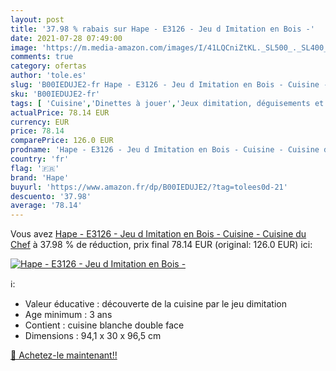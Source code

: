 ```yaml
---
layout: post
title: '37.98 % rabais sur Hape - E3126 - Jeu d Imitation en Bois -'
date: 2021-07-28 07:49:00
image: 'https://m.media-amazon.com/images/I/41LQCniZtKL._SL500_._SL400_.jpg'
comments: true
category: ofertas
author: 'tole.es'
slug: 'B00IEDUJE2-fr Hape - E3126 - Jeu d Imitation en Bois - Cuisine - Cuisine...'
sku: 'B00IEDUJE2-fr'
tags: [ 'Cuisine','Dinettes à jouer','Jeux dimitation, déguisements et accessoires','Jeux et Jouets','Jeux et jouets','hape', ]
actualPrice: 78.14 EUR
currency: EUR
price: 78.14
comparePrice: 126.0 EUR
prodname: 'Hape - E3126 - Jeu d Imitation en Bois - Cuisine - Cuisine du Chef'
country: 'fr'
flag: '🇫🇷'
brand: 'Hape'
buyurl: 'https://www.amazon.fr/dp/B00IEDUJE2/?tag=tolees0d-21'
descuento: '37.98'
average: '78.14'
---
```


Vous avez [Hape - E3126 - Jeu d Imitation en Bois - Cuisine - Cuisine du Chef](https://www.amazon.fr/dp/B00IEDUJE2/?tag=tolees0d-21)  à  37.98 % de réduction, prix final  78.14 EUR (original: 126.0 EUR) ici:

[![Hape - E3126 - Jeu d Imitation en Bois -](https://m.media-amazon.com/images/I/41LQCniZtKL._SL500_._SL400_.jpg)](https://www.amazon.fr/dp/B00IEDUJE2/?tag=tolees0d-21)

ℹ️:

- Valeur éducative : découverte de la cuisine par le jeu dimitation
- Age minimum : 3 ans
- Contient : cuisine blanche double face
- Dimensions : 94,1 x 30 x 96,5 cm

[🛒 Achetez-le maintenant!!](https://www.amazon.fr/dp/B00IEDUJE2/?tag=tolees0d-21)
